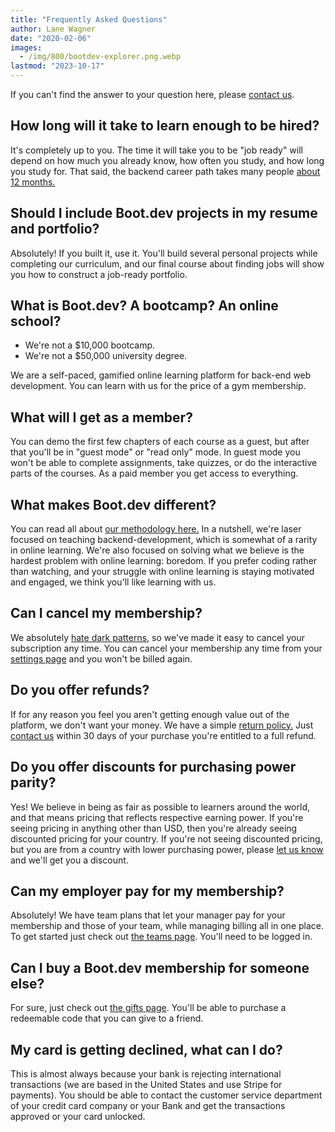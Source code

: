 ```yaml
---
title: "Frequently Asked Questions"
author: Lane Wagner
date: "2020-02-06"
images:
  - /img/800/bootdev-explorer.png.webp
lastmod: "2023-10-17"
---
```


If you can't find the answer to your question here, please [contact us](/contact/).

## How long will it take to learn enough to be hired?

It's completely up to you. The time it will take you to be "job ready" will depend on how much you already know, how often you study, and how long you study for. That said, the backend career path takes many people [about 12 months.](/backend/how-long-to-become-backend-dev/)

## Should I include Boot.dev projects in my resume and portfolio?

Absolutely! If you built it, use it. You'll build several personal projects while completing our curriculum, and our final course about finding jobs will show you how to construct a job-ready portfolio.

## What is Boot.dev? A bootcamp? An online school?

- We're not a $10,000 bootcamp.
- We're not a $50,000 university degree.
  
We are a self-paced, gamified online learning platform for back-end web development. You can learn with us for the price of a gym membership.

## What will I get as a member?

You can demo the first few chapters of each course as a guest, but after that you'll be in "guest mode" or "read only" mode. In guest mode you won't be able to complete assignments, take quizzes, or do the interactive parts of the courses. As a paid member you get access to everything.

## What makes Boot.dev different?

You can read all about [our methodology here.](/about/) In a nutshell, we're laser focused on teaching backend-development, which is somewhat of a rarity in online learning. We're also focused on solving what we believe is the hardest problem with online learning: boredom. If you prefer coding rather than watching, and your struggle with online learning is staying motivated and engaged, we think you'll like learning with us.

## Can I cancel my membership?

We absolutely [hate dark patterns](https://wagslane.dev/posts/dark-patterns/), so we've made it easy to cancel your subscription any time. You can cancel your membership any time from your [settings page](/settings) and you won't be billed again.

## Do you offer refunds?

If for any reason you feel you aren't getting enough value out of the platform, we don't want your money. We have a simple [return policy.](/return-policy/) Just [contact us](/contact/) within 30 days of your purchase you're entitled to a full refund.

## Do you offer discounts for purchasing power parity?

Yes! We believe in being as fair as possible to learners around the world, and that means pricing that reflects respective earning power. If you're seeing pricing in anything other than USD, then you're already seeing discounted pricing for your country. If you're not seeing discounted pricing, but you are from a country with lower purchasing power, please [let us know](/contact/) and we'll get you a discount.

## Can my employer pay for my membership?

Absolutely! We have team plans that let your manager pay for your membership and those of your team, while managing billing all in one place. To get started just check out [the teams page](/teams). You'll need to be logged in.

## Can I buy a Boot.dev membership for someone else?

For sure, just check out [the gifts page](/gifts). You'll be able to purchase a redeemable code that you can give to a friend.

## My card is getting declined, what can I do?

This is almost always because your bank is rejecting international transactions (we are based in the United States and use Stripe for payments). You should be able to contact the customer service department of your credit card company or your Bank and get the transactions approved or your card unlocked.
